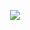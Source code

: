 <p align="center">
  <img src="https://media4.giphy.com/media/v1.Y2lkPTc5MGI3NjExZW8zNGZqaWI0ejF5eWZ0eDN1eTU0ZGF4ZXZvMGw3MmNzZ3d3MG8xdiZlcD12MV9pbnRlcm5hbF9naWZfYnlfaWQmY3Q9Zw/3orif0rjs49gsPWg1y/giphy.webp" />
</p>
